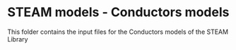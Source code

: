 # STEAM models - Conductors models

This folder contains the input files for the Conductors models of the STEAM Library
